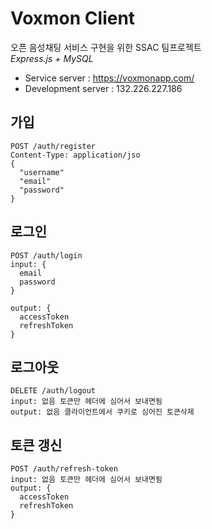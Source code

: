 # Voxmon Client
오픈 음성채팅 서비스 구현을 위한 SSAC 팀프로젝트 </br>
*Express.js + MySQL*
- Service server : https://voxmonapp.com/
- Development server : 132.226.227.186

## 가입
```
POST /auth/register
Content-Type: application/jso
{
  "username"
  "email"
  "password"
}
```
## 로그인
```
POST /auth/login 
input: {
  email
  password
}

output: {
  accessToken
  refreshToken
}
```

## 로그아웃
```
DELETE /auth/logout
input: 없음 토큰만 헤더에 심어서 보내면됨
output: 없음 클라이언트에서 쿠키로 심어진 토큰삭제
```
## 토큰 갱신
```
POST /auth/refresh-token
input: 없음 토큰만 헤더에 심어서 보내면됨
output: {
  accessToken
  refreshToken
}
```
